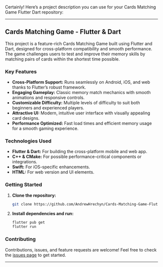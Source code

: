Certainly! Here’s a project description you can use for your Cards Matching Game Flutter Dart repository:

---

## Cards Matching Game - Flutter & Dart

This project is a feature-rich Cards Matching Game built using Flutter and Dart, designed for cross-platform compatibility and smooth performance. The game challenges users to test and improve their memory skills by matching pairs of cards within the shortest time possible.

### Key Features

- **Cross-Platform Support:** Runs seamlessly on Android, iOS, and web thanks to Flutter’s robust framework.
- **Engaging Gameplay:** Classic memory match mechanics with smooth animations and responsive controls.
- **Customizable Difficulty:** Multiple levels of difficulty to suit both beginners and experienced players.
- **Attractive UI:** Modern, intuitive user interface with visually appealing card designs.
- **Performance Optimized:** Fast load times and efficient memory usage for a smooth gaming experience.

### Technologies Used

- **Flutter & Dart:** For building the cross-platform mobile and web app.
- **C++ & CMake:** For possible performance-critical components or integrations.
- **Swift:** For iOS-specific enhancements.
- **HTML:** For web version and UI elements.

### Getting Started

1. **Clone the repository:**
   ```bash
   git clone https://github.com/AndrewHrechyn/Cards-Matching-Game-Flutter-Dart.git
   ```

2. **Install dependencies and run:**
   ```bash
   flutter pub get
   flutter run
   ```

### Contributing

Contributions, issues, and feature requests are welcome! Feel free to check the [issues page](https://github.com/AndrewHrechyn/Cards-Matching-Game-Flutter-Dart/issues) to get started.

---
